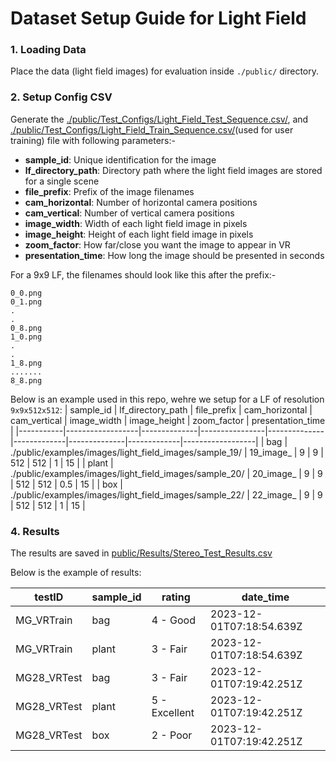 # Dataset Setup Guide for Light Field

### 1. Loading Data
Place the data (light field images) for evaluation inside `./public/` directory.

### 2. Setup Config CSV
Generate the [./public/Test_Configs/Light_Field_Test_Sequence.csv/](./../../public/Test_Configs/Light_Field_Test_Sequence.csv), and [./public/Test_Configs/Light_Field_Train_Sequence.csv/](./../../public/Test_Configs/Light_Field_Train_Sequence.csv)(used for user training) file with following parameters:-

* **sample_id**: Unique identification for the image
* **lf_directory_path**: Directory path where the light field images are stored for a single scene
* **file_prefix**: Prefix of the image filenames
* **cam_horizontal**: Number of horizontal camera positions
* **cam_vertical**: Number of vertical camera positions  
* **image_width**: Width of each light field image in pixels
* **image_height**: Height of each light field image in pixels
* **zoom_factor**: How far/close you want the image to appear in VR
* **presentation_time**: How long the image should be presented in seconds

For a 9x9 LF, the filenames should look like this after the prefix:-
```
0_0.png
0_1.png
.
.
0_8.png
1_0.png
.
.
1_8.png
.......
8_8.png
```


Below is an example used in this repo, wehre we setup for a LF of resolution `9x9x512x512`:
| sample_id | lf_directory_path | file_prefix | cam_horizontal | cam_vertical | image_width | image_height | zoom_factor | presentation_time |
|-----------|------------------|--------------|----------------|--------------|-------------|--------------|-------------|------------------|
| bag | ./public/examples/images/light_field_images/sample_19/ | 19_image_ | 9 | 9 | 512 | 512 | 1 | 15 |
| plant | ./public/examples/images/light_field_images/sample_20/ | 20_image_ | 9 | 9 | 512 | 512 | 0.5 | 15 |
| box | ./public/examples/images/light_field_images/sample_22/ | 22_image_ | 9 | 9 | 512 | 512 | 1 | 15 |

### 4. Results

The results are saved in [public/Results/Stereo_Test_Results.csv](./../../public/Results/Light_Field_Test_Results.csv)

Below is the example of results:

| testID | sample_id | rating | date_time |
|--------|-----------|---------|-----------|
| MG_VRTrain | bag | 4 - Good | 2023-12-01T07:18:54.639Z |
| MG_VRTrain | plant | 3 - Fair | 2023-12-01T07:18:54.639Z |
| MG28_VRTest | bag | 3 - Fair | 2023-12-01T07:19:42.251Z |
| MG28_VRTest | plant | 5 - Excellent | 2023-12-01T07:19:42.251Z |
| MG28_VRTest | box | 2 - Poor | 2023-12-01T07:19:42.251Z |



